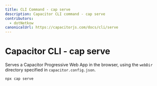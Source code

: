 ```yaml
---
title: CLI Command - cap serve
description: Capacitor CLI command - cap serve
contributors:
  - dotNetkow
canonicalUrl: https://capacitorjs.com/docs/cli/serve
---
```


# Capacitor CLI - cap serve

Serves a Capacitor Progressive Web App in the browser, using the `webDir` directory specified in `capacitor.config.json`.

```bash
npx cap serve
```
